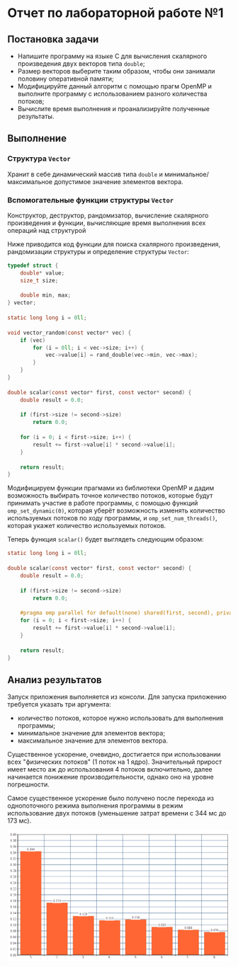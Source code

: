 # Отчет по лабораторной работе №1

## Постановка задачи

* Напишите программу на языке C для вычисления скалярного произведения двух векторов типа ``double``;
* Размер векторов выберите таким образом, чтобы они занимали половину оперативной памяти;
* Модифицируйте данный алгоритм с помощью прагм OpenMP и выполните программу с использованием разного количества потоков;
* Вычислите время выполнения и проанализируйте полученные результаты.

## Выполнение

### Cтруктура ``Vector``

Хранит в себе динамический массив типа ``double`` и минимальное/максимальное допустимое значение элементов вектора.

### Вспомогательные функции структуры ``Vector``

Конструктор, деструктор, рандомизатор, вычисление скалярного произведения и функции, вычисляющие время выполнения всех операций над структурой

Ниже приводится код функции для поиска скалярного произведения, рандомизации структуры и определение структуры ``Vector``:

````C
typedef struct {
    double* value;
    size_t size;

    double min, max;
} vector;

static long long i = 0ll;

void vector_random(const vector* vec) {
    if (vec)
        for (i = 0ll; i < vec->size; i++) {
            vec->value[i] = rand_double(vec->min, vec->max);
        }
    }
}

double scalar(const vector* first, const vector* second) {
    double result = 0.0;

    if (first->size != second->size)
        return 0.0;

    for (i = 0; i < first->size; i++) {
        result += first->value[i] * second->value[i];
    }

    return result;
}

````

Модифицируем функции прагмами из библиотеки OpenMP и дадим возможность выбирать точное количество потоков, которые будут принимать участие в работе программы, с помощью функций ``	omp_set_dynamic(0)``, которая уберёт возможность изменять количество используемых потоков по ходу программы, и ``omp_set_num_threads()``, которая укажет количество используемых потоков.

Теперь функция ``scalar()`` будет выглядеть следующим образом:

````C
static long long i = 0ll;

double scalar(const vector* first, const vector* second) {
    double result = 0.0;

    if (first->size != second->size)
        return 0.0;

    #pragma omp parallel for default(none) shared(first, second), private(i), reduction(+: result)
    for (i = 0; i < first->size; i++) {
        result += first->value[i] * second->value[i];
    }

    return result;
}
````

## Анализ результатов

Запуск приложения выполняется из консоли. Для запуска приложению требуется
указать три аргумента:

- количество потоков, которое нужно использовать для выполнения программы;
- минимальное значение для элементов вектора;
- максимальное значение для элементов вектора.

Существенное ускорение, очевидно, достигается при использовании всех
"физических потоков" (1 поток на 1 ядро). Значительный прирост
имеет место аж до использования 4 потоков включительно, далее начинается
понижение производительности, однако оно на уровне погрешности.

Самое существенное ускорение было получено после перехода из
однопоточного режима выполнения программы в режим использование двух
потоков (уменьшение затрат времени с 344 мс до 173 мс).

![Тут диаграмма](img/chart.png)
